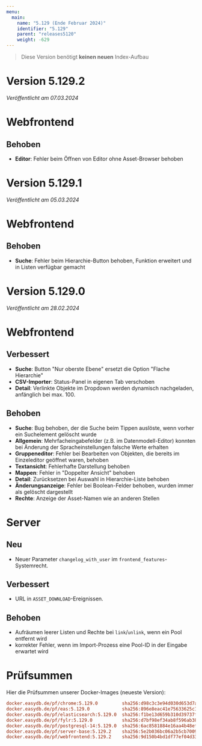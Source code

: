 ```yaml
---
menu:
  main:
    name: "5.129 (Ende Februar 2024)"
    identifier: "5.129"
    parent: "releases5120"
    weight: -629
---
```


> Diese Version benötigt **keinen neuen** Index-Aufbau

# Version 5.129.2

*Veröffentlicht am 07.03.2024*

# Webfrontend

## Behoben

* **Editor**: Fehler beim Öffnen von Editor ohne Asset-Browser behoben

# Version 5.129.1

*Veröffentlicht am 05.03.2024*

# Webfrontend

## Behoben

* **Suche**: Fehler beim Hierarchie-Button behoben, Funktion erweitert und in Listen verfügbar gemacht

# Version 5.129.0

*Veröffentlicht am 28.02.2024*

# Webfrontend

## Verbessert

* **Suche**: Button "Nur oberste Ebene" ersetzt die Option "Flache Hierarchie"
* **CSV-Importer**: Status-Panel in eigenen Tab verschoben
* **Detail**: Verlinkte Objekte im Dropdown werden dynamisch nachgeladen, anfänglich bei max. 100.

## Behoben

* **Suche**: Bug behoben, der die Suche beim Tippen auslöste, wenn vorher ein Suchelement gelöscht wurde
* **Allgemein**: Mehrfacheingabefelder (z.B. im Datenmodell-Editor) konnten bei Änderung der Spracheinstellungen falsche Werte erhalten
* **Gruppeneditor**: Fehler bei Bearbeiten von Objekten, die bereits im Einzeleditor geöffnet waren, behoben
* **Textansicht**: Fehlerhafte Darstellung behoben
* **Mappen**: Fehler in "Doppelter Ansicht" behoben
* **Detail**: Zurücksetzen bei Auswahl in Hierarchie-Liste behoben
* **Änderungsanzeige**: Fehler bei Boolean-Felder behoben, wurden immer als gelöscht dargestellt
* **Rechte**: Anzeige der Asset-Namen wie an anderen Stellen

# Server

## Neu

* Neuer Parameter `changelog_with_user` im `frontend_features`-Systemrecht.

## Verbessert

* URL in `ASSET_DOWNLOAD`-Ereignissen.

## Behoben

* Aufräumen leerer Listen und Rechte bei `link`/`unlink`, wenn ein Pool entfernt wird
* korrekter Fehler, wenn im Import-Prozess eine Pool-ID in der Eingabe erwartet wird

# Prüfsummen

Hier die Prüfsummen unserer Docker-Images (neueste Version):

```ini
docker.easydb.de/pf/chrome:5.129.0         sha256:d98c3c3e94d030d653d7a423565fe44484e1857a4f6a85e58b9730cd31c8b92c
docker.easydb.de/pf/eas:5.129.0            sha256:896e8eac41e75633625c1e1fe5fc5fe9183c09f8b097a46b253ccb47d2e2bf8c
docker.easydb.de/pf/elasticsearch:5.129.0  sha256:f1be13d659b310d39737f42a0d83c1b7284333f58a01731cf773906bca819a6e
docker.easydb.de/pf/fylr:5.129.0           sha256:d7bf98ef34ab8f596ab38221e2a01c2e4d0b732068e2ec7b09d527f512961722
docker.easydb.de/pf/postgresql-14:5.129.0  sha256:6ac8581884e16aa4b48ef9af07e050da0eb7e256409e9aa5c96aaac154093db4
docker.easydb.de/pf/server-base:5.129.2    sha256:5e2b036bc06a2b5cb7009a2d830a19e60496a20c88940ba50a7fc157f9c877b8
docker.easydb.de/pf/webfrontend:5.129.2    sha256:9d150b4bd1df77ef04d33178761ffbb429248117ae03a908c2a50a9006be4831
```
